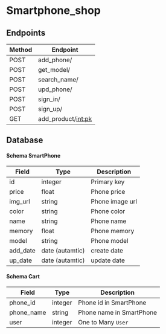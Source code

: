 # Smartphone_shop


## Endpoints

| Method | Endpoint |
|--------|----------|
| POST | add_phone/ |
| POST | get_model/ |
| POST | search_name/ |
| POST | upd_phone/ |
| POST | sign_in/ |
| POST | sign_up/ |
| GET | add_product/<int:pk> |


## Database

#### Schema SmartPhone

| Field | Type | Description |
|-------|------|-------------|
| id | integer | Primary key |
| price | float | Phone price |
| img_url | string | Phone image url |
| color | string | Phone color |
| name | string | Phone name |
| memory | float | Phone memory |
| model | string | Phone model |
| add_date | date (autamtic) | create date |
| up_date | date (autamtic) | update date |


#### Schema Cart

| Field | Type | Description |
| ------|------|-------------|
| phone_id | integer | Phone id in SmartPhone |
| phone_name | string | Phone name in SmartPhone |
| user | integer | One to Many `User` |




